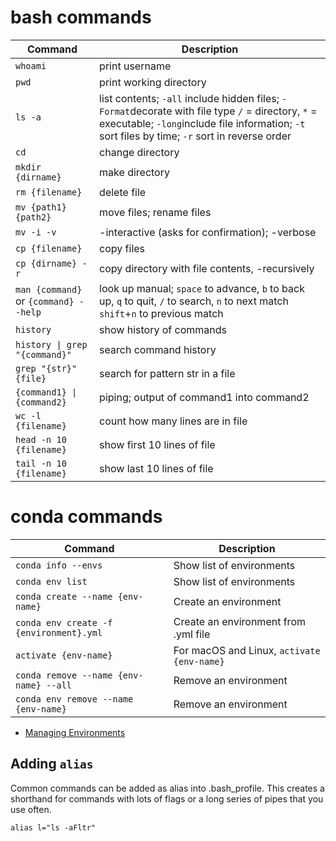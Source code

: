 # bash commands

<table>
    <thead>
        <tr>
            <th>Command</th>
            <th>Description</th>
        </tr>
    </thead>
    <tbody>
        <tr>
            <td><code>whoami</code></td>
            <td>print username</td>
        </tr>
        <tr>
            <td><code>pwd</code></td>
            <td>print working directory</td>
        </tr>
        <tr>
            <td><code>ls -a </code></td>
            <td>list contents; <code>-all</code> include hidden files; <code>-Format</code>decorate with file type <code>/</code> = directory, <code>*</code> = executable; <code>-long</code>include file information; <code>-t</code> sort files by time; <code>-r</code> sort in reverse order</td>
        </tr>
        <tr>
            <td><code>cd</code></td>
            <td>change directory</td>
        </tr>
        <tr>
            <td><code>mkdir {dirname}</code></td>
            <td>make directory</td>
        </tr>
        <tr>
            <td><code>rm {filename}</code></td>
            <td>delete file</td>
        </tr>
        <tr>
            <td><code>mv {path1} {path2}</code></td>
            <td>move files; rename files</td>
        </tr>
        <tr>
            <td><code>mv -i -v</code></td>
            <td>-interactive (asks for confirmation); -verbose</td>
        </tr>
        <tr>
            <td><code>cp {filename}</code></td>
            <td>copy files</td>
        </tr>
        <tr>
            <td><code>cp {dirname} -r</code></td>
            <td>copy directory with file contents, -recursively</td>
        </tr>
        <tr>
            <td><code>man {command}</code> or <code>{command} --help</code></td>
            <td>look up manual; <code>space</code> to advance, <code>b</code> to back up, <code>q</code> to quit, <code>/</code> to search, <code>n</code> to next match <code>shift</code>+<code>n</code> to previous match</td>
        </tr>
        <tr>
            <td><code>history</code></td>
            <td>show history of commands</td>
        </tr>
        <tr>
            <td><code>history | grep "{command}"</code></td>
            <td>search command history</td>
        </tr>
        <tr>
            <td><code>grep "{str}" {file}</code></td>
            <td>search for pattern str in a file</td>
        </tr>
        <tr>
            <td><code>{command1} | {command2}</code></td>
            <td>piping; output of command1 into command2</td>
        </tr>
        <tr>
            <td><code>wc -l {filename}</code></td>
            <td>count how many lines are in file</td>
        </tr>
        <tr>
            <td><code>head -n 10 {filename}</code></td>
            <td>show first 10 lines of file</td>
        </tr>
        <tr>
            <td><code>tail -n 10 {filename}</code></td>
            <td>show last 10 lines of file</td>
        </tr>
    </tbody>
</table>



# conda commands


<table>
    <thead>
        <tr>
            <th>Command</th>
            <th>Description</th>
        </tr>
    </thead>
    <tbody>
        <tr>
            <td><code>conda info --envs</code></td>
            <td>Show list of environments</td>
        </tr>
        <tr>
            <td><code>conda env list</code></td>
            <td>Show list of environments</td>
        </tr>
        <tr>
            <td><code>conda create --name {env-name}</code></td>
            <td>Create an environment</td>
        </tr>
        <tr>
            <td><code>conda env create -f {environment}.yml</code></td>
            <td>Create an environment from .yml file</td>
        </tr>
        <tr>
            <td><code>activate {env-name}</code></td>
            <td>For macOS and Linux, <code>activate {env-name}</code></td>
        </tr>
        <tr>
            <td><code>conda remove --name {env-name} --all</code></td>
            <td>Remove an environment</td>
        </tr>
        <tr>
            <td><code>conda env remove --name {env-name}</code></td>
            <td>Remove an environment</td>
        </tr>
    </tbody>
</table>

<ul>
    <li><a href="https://docs.conda.io/projects/conda/en/latest/user-guide/tasks/manage-environments.html">Managing Environments</a></li>
</ul>


## Adding <code>alias</code> 

Common commands can be added as alias into .bash_profile. This creates a shorthand for commands with lots of flags or a long series of pipes that you use often. 

<code>alias l="ls -aFltr"</code>
